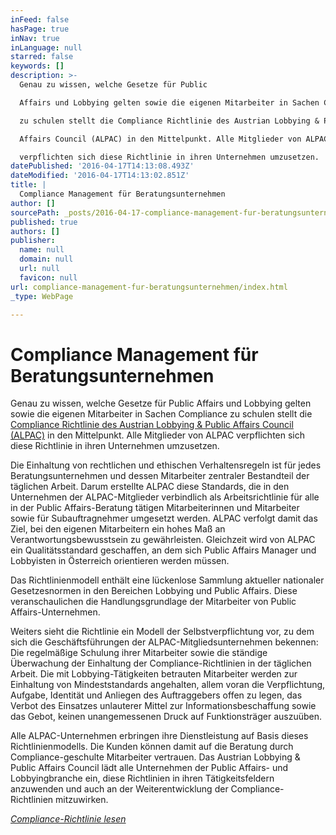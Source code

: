 ```yaml
---
inFeed: false
hasPage: true
inNav: true
inLanguage: null
starred: false
keywords: []
description: >-
  Genau zu wissen, welche Gesetze für Public

  Affairs und Lobbying gelten sowie die eigenen Mitarbeiter in Sachen Compliance

  zu schulen stellt die Compliance Richtlinie des Austrian Lobbying & Public

  Affairs Council (ALPAC) in den Mittelpunkt. Alle Mitglieder von ALPAC

  verpflichten sich diese Richtlinie in ihren Unternehmen umzusetzen.
datePublished: '2016-04-17T14:13:08.493Z'
dateModified: '2016-04-17T14:13:02.851Z'
title: |
  Compliance Management für Beratungsunternehmen
author: []
sourcePath: _posts/2016-04-17-compliance-management-fur-beratungsunternehmen.md
published: true
authors: []
publisher:
  name: null
  domain: null
  url: null
  favicon: null
url: compliance-management-fur-beratungsunternehmen/index.html
_type: WebPage

---
```

# Compliance Management für Beratungsunternehmen

Genau zu wissen, welche Gesetze für Public
Affairs und Lobbying gelten sowie die eigenen Mitarbeiter in Sachen Compliance
zu schulen stellt die [Compliance Richtlinie des Austrian Lobbying & Public
Affairs Council (ALPAC)][0] in den Mittelpunkt. Alle Mitglieder von ALPAC
verpflichten sich diese Richtlinie in ihren Unternehmen umzusetzen.

Die Einhaltung von rechtlichen und
ethischen Verhaltensregeln ist für jedes Beratungsunternehmen und dessen
Mitarbeiter zentraler Bestandteil der täglichen Arbeit. Darum erstellte ALPAC
diese Standards, die in den Unternehmen der ALPAC-Mitglieder verbindlich als Arbeitsrichtlinie für alle in der
Public Affairs-Beratung tätigen Mitarbeiterinnen und Mitarbeiter sowie für Subauftragnehmer umgesetzt werden.
ALPAC verfolgt damit das Ziel, bei den eigenen Mitarbeitern ein hohes Maß an
Verantwortungsbewusstsein zu gewährleisten. Gleichzeit wird von ALPAC ein
Qualitätsstandard geschaffen, an dem sich Public Affairs Manager und Lobbyisten
in Österreich orientieren werden müssen.

Das Richtlinienmodell enthält eine
lückenlose Sammlung aktueller nationaler Gesetzesnormen in den Bereichen
Lobbying und Public Affairs. Diese veranschaulichen die Handlungsgrundlage der
Mitarbeiter von Public Affairs-Unternehmen.

Weiters sieht die Richtlinie ein Modell der
Selbstverpflichtung vor, zu dem sich die Geschäftsführungen der
ALPAC-Mitgliedsunternehmen bekennen: Die regelmäßige Schulung ihrer Mitarbeiter sowie die ständige Überwachung
der Einhaltung der Compliance-Richtlinien in der täglichen Arbeit. Die mit
Lobbying-Tätigkeiten betrauten Mitarbeiter werden zur Einhaltung von
Mindeststandards angehalten, allem voran die Verpflichtung, Aufgabe, Identität
und Anliegen des Auftraggebers offen zu legen, das Verbot des Einsatzes
unlauterer Mittel zur Informationsbeschaffung sowie das Gebot, keinen
unangemessenen Druck auf Funktionsträger auszuüben.

Alle ALPAC-Unternehmen erbringen ihre
Dienstleistung auf Basis dieses Richtlinienmodells. Die Kunden können damit auf
die Beratung durch Compliance-geschulte Mitarbeiter vertrauen. Das Austrian
Lobbying & Public Affairs Council lädt alle Unternehmen der Public Affairs-
und Lobbyingbranche ein, diese Richtlinien in ihren Tätigkeitsfeldern
anzuwenden und auch an der Weiterentwicklung der Compliance-Richtlinien mitzuwirken.

[_Compliance-Richtlinie lesen_][0]

[0]: http://www.alpac.at/Freigegebene%20Dokumente/CRL_ALPAC_20140717.pdf